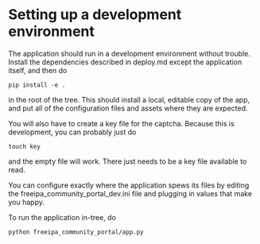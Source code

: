 # Setting up a development environment

The application should run in a development environment without trouble. 
Install the dependencies described in deploy.md except the application itself,
and then do

    pip install -e .

in the root of the tree. This should install a local, editable copy of the app,
and put all of the configuration files and assets where they are expected.

You will also have to create a key file for the captcha. Because this is 
development, you can probably just do

    touch key

and the empty file will work. There just needs to be a key file available to
read.

You can configure exactly where the application spews its files by editing the
freeipa_community_portal_dev.ini file and plugging in values that make you 
happy.

To run the application in-tree, do

    python freeipa_community_portal/app.py
